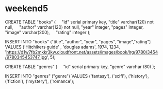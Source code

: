 # weekend5

CREATE TABLE "books" (
    "id" serial primary key,
	"title" varchar(120) not null,
    "author" varchar(120) not null,
    "year" integer,
    "pages" integer,
    "image" varchar(200),
    "rating" integer
);

INSERT INTO "books" ("title", "author", "year", "pages", "image","rating")
VALUES ('Hitchikers guide' , 'douglas adams', 1974, 1234, 'https://d1w7fb2mkkr3kw.cloudfront.net/assets/images/book/lrg/9780/3454/9780345453747.jpg', 5);

CREATE TABLE "genres" (
    "id" serial primary key,
	"genre" varchar (80)
);

INSERT INTO "genres" ("genre") VALUES ('fantasy'), ('scifi'), ('history'), ('fiction'), ('mystery'), ('romance');